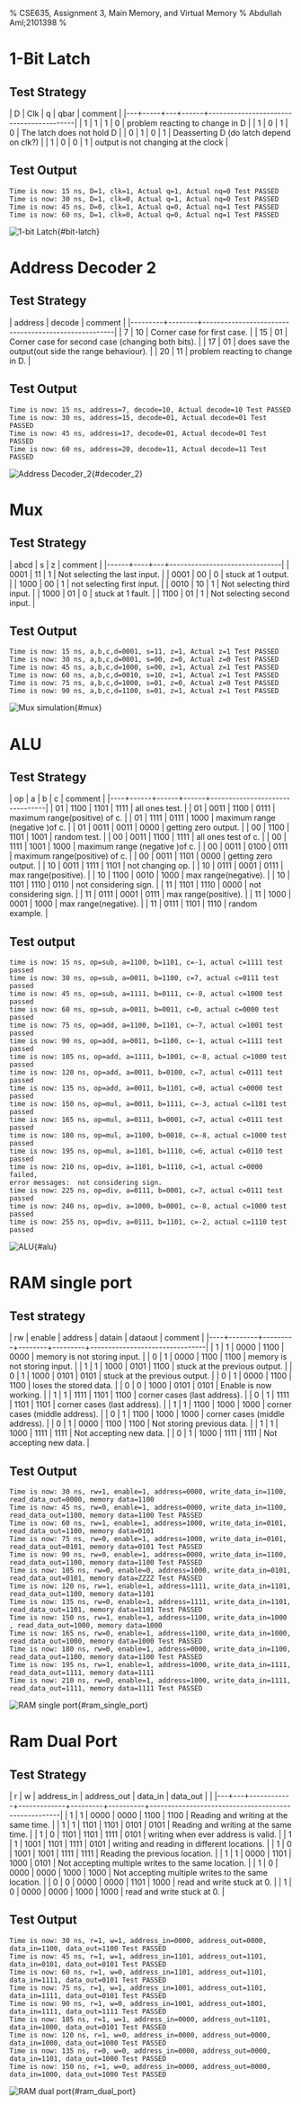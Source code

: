 % CSE635, Assignment 3, Main Memory, and Virtual Memory
% Abdullah Aml;2101398
% 

# 1-Bit Latch

## Test Strategy
| D | Clk | q | qbar | comment                                 |
|---+-----+---+------+-----------------------------------------|
| 1 |   1 | 1 |    0 | problem reacting to change in D         |
| 1 |   0 | 1 |    0 | The latch does not hold D               |
| 0 |   1 | 0 |    1 | Deasserting D (do latch depend on clk?) |
| 1 |   0 | 0 |    1 | output is not changing at the clock     |

## Test Output
```
Time is now: 15 ns, D=1, clk=1, Actual q=1, Actual nq=0 Test PASSED
Time is now: 30 ns, D=1, clk=0, Actual q=1, Actual nq=0 Test PASSED
Time is now: 45 ns, D=0, clk=1, Actual q=0, Actual nq=1 Test PASSED
Time is now: 60 ns, D=1, clk=0, Actual q=0, Actual nq=1 Test PASSED
```

![1-bit Latch](../1_bit_latch/sim.png){#bit-latch}


# Address Decoder 2

## Test Strategy
| address | decode | comment                                             |
|---------+--------+-----------------------------------------------------|
|       7 |     10 | Corner case for first case.                         |
|      15 |     01 | Corner case for second case (changing both bits).   |
|      17 |     01 | does save the output(out side the range behaviour). |
|      20 |     11 | problem reacting to change in D.                    |


## Test Output
```
Time is now: 15 ns, address=7, decode=10, Actual decode=10 Test PASSED
Time is now: 30 ns, address=15, decode=01, Actual decode=01 Test PASSED
Time is now: 45 ns, address=17, decode=01, Actual decode=01 Test PASSED
Time is now: 60 ns, address=20, decode=11, Actual decode=11 Test PASSED
```

![Address Decoder_2](../decoder_2/sim.png){#decoder_2}

# Mux

## Test Strategy
| abcd |  s | z | comment                       |
|------+----+---+-------------------------------|
| 0001 | 11 | 1 | Not selecting the last input. |
| 0001 | 00 | 0 | stuck at 1 output.            |
| 1000 | 00 | 1 | not selecting first input.    |
| 0010 | 10 | 1 | Not selecting third input.    |
| 1000 | 01 | 0 | stuck at 1 fault.             |
| 1100 | 01 | 1 | Not selecting second input.   |

## Test Output
```
Time is now: 15 ns, a,b,c,d=0001, s=11, z=1, Actual z=1 Test PASSED
Time is now: 30 ns, a,b,c,d=0001, s=00, z=0, Actual z=0 Test PASSED
Time is now: 45 ns, a,b,c,d=1000, s=00, z=1, Actual z=1 Test PASSED
Time is now: 60 ns, a,b,c,d=0010, s=10, z=1, Actual z=1 Test PASSED
Time is now: 75 ns, a,b,c,d=1000, s=01, z=0, Actual z=0 Test PASSED
Time is now: 90 ns, a,b,c,d=1100, s=01, z=1, Actual z=1 Test PASSED
```

![Mux simulation](../mux/sim.png){#mux}

# ALU

## Test Strategy
| op |    a |    b |    c | comment                        |
|----+------+------+------+--------------------------------|
| 01 | 1100 | 1101 | 1111 | all ones test.                 |
| 01 | 0011 | 1100 | 0111 | maximum range(positive) of c.  |
| 01 | 1111 | 0111 | 1000 | maximum range (negative )of c. |
| 01 | 0011 | 0011 | 0000 | getting zero output.           |
| 00 | 1100 | 1101 | 1001 | random test.                   |
| 00 | 0011 | 1100 | 1111 | all ones test of c.            |
| 00 | 1111 | 1001 | 1000 | maximum range (negative )of c. |
| 00 | 0011 | 0100 | 0111 | maximum range(positive) of c.  |
| 00 | 0011 | 1101 | 0000 | getting zero output.           |
| 10 | 0011 | 1111 | 1101 | not changing op.               |
| 10 | 0111 | 0001 | 0111 | max range(positive).           |
| 10 | 1100 | 0010 | 1000 | max range(negative).           |
| 10 | 1101 | 1110 | 0110 | not considering sign.          |
| 11 | 1101 | 1110 | 0000 | not considering sign.          |
| 11 | 0111 | 0001 | 0111 | max range(positive).           |
| 11 | 1000 | 0001 | 1000 | max range(negative).           |
| 11 | 0111 | 1101 | 1110 | random example.                |

## Test output
```
time is now: 15 ns, op=sub, a=1100, b=1101, c=-1, actual c=1111 test passed
time is now: 30 ns, op=sub, a=0011, b=1100, c=7, actual c=0111 test passed
time is now: 45 ns, op=sub, a=1111, b=0111, c=-8, actual c=1000 test passed
time is now: 60 ns, op=sub, a=0011, b=0011, c=0, actual c=0000 test passed
time is now: 75 ns, op=add, a=1100, b=1101, c=-7, actual c=1001 test passed
time is now: 90 ns, op=add, a=0011, b=1100, c=-1, actual c=1111 test passed
time is now: 105 ns, op=add, a=1111, b=1001, c=-8, actual c=1000 test passed
time is now: 120 ns, op=add, a=0011, b=0100, c=7, actual c=0111 test passed
time is now: 135 ns, op=add, a=0011, b=1101, c=0, actual c=0000 test passed
time is now: 150 ns, op=mul, a=0011, b=1111, c=-3, actual c=1101 test passed
time is now: 165 ns, op=mul, a=0111, b=0001, c=7, actual c=0111 test passed
time is now: 180 ns, op=mul, a=1100, b=0010, c=-8, actual c=1000 test passed
time is now: 195 ns, op=mul, a=1101, b=1110, c=6, actual c=0110 test passed
time is now: 210 ns, op=div, a=1101, b=1110, c=1, actual c=0000 failed,
error messages:  not considering sign.
time is now: 225 ns, op=div, a=0111, b=0001, c=7, actual c=0111 test passed
time is now: 240 ns, op=div, a=1000, b=0001, c=-8, actual c=1000 test passed
time is now: 255 ns, op=div, a=0111, b=1101, c=-2, actual c=1110 test passed
```

![ALU](../alu/sim.png){#alu}

# RAM single port

## Test strategy
| rw | enable | address | datain | dataout | comment                        |
|----+--------+---------+--------+---------+--------------------------------|
|  1 |      1 |    0000 |   1100 |    0000 | memory is not storing input.   |
|  0 |      1 |    0000 |   1100 |    1100 | memory is not storing input.   |
|  1 |      1 |    1000 |   0101 |    1100 | stuck at the previous output.  |
|  0 |      1 |    1000 |   0101 |    0101 | stuck at the previous output.  |
|  0 |      1 |    0000 |   1100 |    1100 | loses the stored data.         |
|  0 |      0 |    1000 |   0101 |    0101 | Enable is now working.         |
|  1 |      1 |    1111 |   1101 |    1100 | corner cases (last address).   |
|  0 |      1 |    1111 |   1101 |    1101 | corner cases (last address).   |
|  1 |      1 |    1100 |   1000 |    1000 | corner cases (middle address). |
|  0 |      1 |    1100 |   1000 |    1000 | corner cases (middle address). |
|  0 |      1 |    0000 |   1100 |    1100 | Not storing previous data.     |
|  1 |      1 |    1000 |   1111 |    1111 | Not accepting new data.        |
|  0 |      1 |    1000 |   1111 |    1111 | Not accepting new data.        |


## Test Output
```
Time is now: 30 ns, rw=1, enable=1, address=0000, write_data_in=1100,
read_data_out=0000, memory data=1100
Time is now: 45 ns, rw=0, enable=1, address=0000, write_data_in=1100,
read_data_out=1100, memory data=1100 Test PASSED
Time is now: 60 ns, rw=1, enable=1, address=1000, write_data_in=0101,
read_data_out=1100, memory data=0101
Time is now: 75 ns, rw=0, enable=1, address=1000, write_data_in=0101,
read_data_out=0101, memory data=0101 Test PASSED
Time is now: 90 ns, rw=0, enable=1, address=0000, write_data_in=1100,
read_data_out=1100, memory data=1100 Test PASSED
Time is now: 105 ns, rw=0, enable=0, address=1000, write_data_in=0101,
read_data_out=0101, memory data=ZZZZ Test PASSED 
Time is now: 120 ns, rw=1, enable=1, address=1111, write_data_in=1101,
read_data_out=1100, memory data=1101
Time is now: 135 ns, rw=0, enable=1, address=1111, write_data_in=1101,
read_data_out=1101, memory data=1101 Test PASSED
Time is now: 150 ns, rw=1, enable=1, address=1100, write_data_in=1000
, read_data_out=1000, memory data=1000
Time is now: 165 ns, rw=0, enable=1, address=1100, write_data_in=1000,
read_data_out=1000, memory data=1000 Test PASSED
Time is now: 180 ns, rw=0, enable=1, address=0000, write_data_in=1100,
read_data_out=1100, memory data=1100 Test PASSED
Time is now: 195 ns, rw=1, enable=1, address=1000, write_data_in=1111,
read_data_out=1111, memory data=1111
Time is now: 210 ns, rw=0, enable=1, address=1000, write_data_in=1111,
read_data_out=1111, memory data=1111 Test PASSED

```


![RAM single port](../ram_single_port/sim.png){#ram_single_port}



# Ram Dual Port

## Test Strategy

| r | w | address_in | address_out | data_in | data_out |                                                     |
|---+---+------------+-------------+---------+----------+-----------------------------------------------------|
| 1 | 1 |       0000 |        0000 |    1100 |     1100 | Reading and writing at the same time.               |
| 1 | 1 |       1101 |        1101 |    0101 |     0101 | Reading and writing at the same time.               |
| 1 | 0 |       1101 |        1101 |    1111 |     0101 | writing when ever address is valid.                 |
| 1 | 1 |       1001 |        1101 |    1111 |     0101 | writing and reading in different locations.         |
| 1 | 0 |       1001 |        1001 |    1111 |     1111 | Reading the previous location.                      |
| 1 | 1 |       0000 |        1101 |    1000 |     0101 | Not accepting multiple writes to the same location. |
| 1 | 0 |       0000 |        0000 |    1000 |     1000 | Not accepting multiple writes to the same location. |
| 0 | 0 |       0000 |        0000 |    1101 |     1000 | read and write stuck at 0.                          |
| 1 | 0 |       0000 |        0000 |    1000 |     1000 | read and write stuck at 0.                          |


## Test Output

```
Time is now: 30 ns, r=1, w=1, address_in=0000, address_out=0000,
data_in=1100, data_out=1100 Test PASSED
Time is now: 45 ns, r=1, w=1, address_in=1101, address_out=1101,
data_in=0101, data_out=0101 Test PASSED
Time is now: 60 ns, r=1, w=0, address_in=1101, address_out=1101,
data_in=1111, data_out=0101 Test PASSED
Time is now: 75 ns, r=1, w=1, address_in=1001, address_out=1101,
data_in=1111, data_out=0101 Test PASSED
Time is now: 90 ns, r=1, w=0, address_in=1001, address_out=1001,
data_in=1111, data_out=1111 Test PASSED
Time is now: 105 ns, r=1, w=1, address_in=0000, address_out=1101,
data_in=1000, data_out=0101 Test PASSED
Time is now: 120 ns, r=1, w=0, address_in=0000, address_out=0000,
data_in=1000, data_out=1000 Test PASSED
Time is now: 135 ns, r=0, w=0, address_in=0000, address_out=0000,
data_in=1101, data_out=1000 Test PASSED
Time is now: 150 ns, r=1, w=0, address_in=0000, address_out=0000,
data_in=1000, data_out=1000 Test PASSED
```


![RAM dual port](../ram_dual_port/sim.png){#ram_dual_port}



